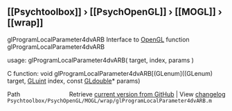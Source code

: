 ## [[Psychtoolbox]] &#8250; [[PsychOpenGL]] &#8250; [[MOGL]] &#8250; [[wrap]]

glProgramLocalParameter4dvARB  Interface to [OpenGL](OpenGL) function glProgramLocalParameter4dvARB  
  
usage:  glProgramLocalParameter4dvARB( target, index, params )  
  
C function:  void glProgramLocalParameter4dvARB[(GLenum]((GLenum) target, [GLuint](GLuint) index, const [GLdouble](GLdouble)\* params)  




<div class="code_header" style="text-align:right;">
  <span style="float:left;">Path&nbsp;&nbsp;</span> <span class="counter">Retrieve <a href=
  "https://raw.github.com/Psychtoolbox-3/Psychtoolbox-3/beta/Psychtoolbox/PsychOpenGL/MOGL/wrap/glProgramLocalParameter4dvARB.m">current version from GitHub</a> | View <a href=
  "https://github.com/Psychtoolbox-3/Psychtoolbox-3/commits/beta/Psychtoolbox/PsychOpenGL/MOGL/wrap/glProgramLocalParameter4dvARB.m">changelog</a></span>
</div>
<div class="code">
  <code>Psychtoolbox/PsychOpenGL/MOGL/wrap/glProgramLocalParameter4dvARB.m</code>
</div>

